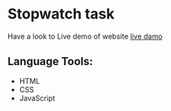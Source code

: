 # Stopwatch task
Have a look to Live demo of website [live damo](https://amira-fathalla12.github.io/stopwatch-task/)
## Language Tools:
 - HTML
 - CSS
 - JavaScript
